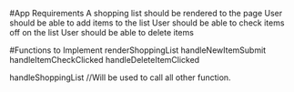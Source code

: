 #App Requirements
A shopping list should be rendered to the page
User should be able to add items to the list
User should be able to check items off on the list
User should be able to delete items

#Functions to Implement
renderShoppingList
handleNewItemSubmit
handleItemCheckClicked
handleDeleteItemClicked

handleShoppingList //Will be used to call all other function.